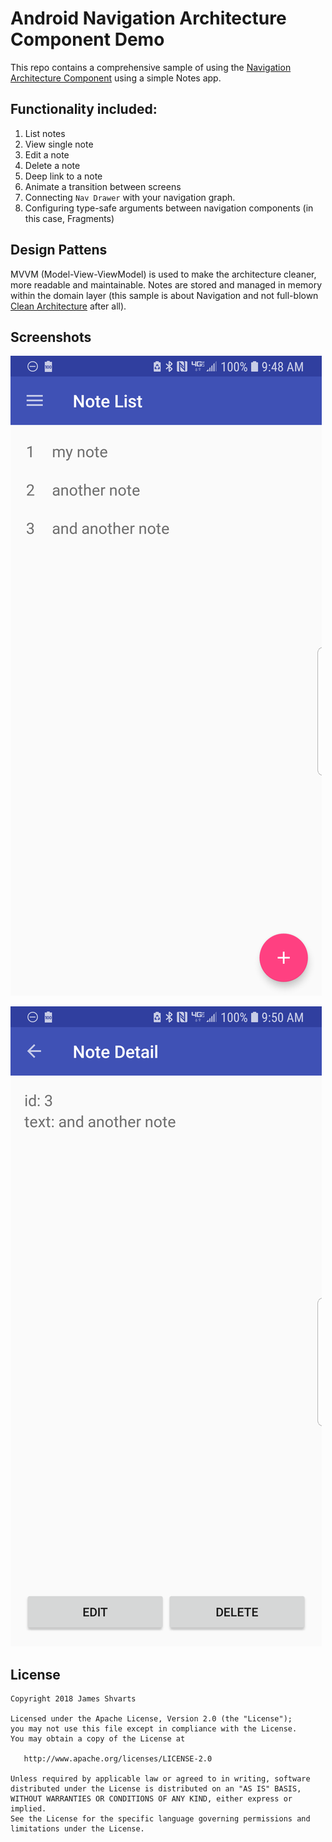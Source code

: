 # Android Navigation Architecture Component Demo

This repo contains a comprehensive sample of using the [Navigation Architecture Component](https://developer.android.com/topic/libraries/architecture/navigation/) using a simple Notes app.

## Functionality included:
1) List notes
2) View single note
3) Edit a note
4) Delete a note
5) Deep link to a note
6) Animate a transition between screens
7) Connecting `Nav Drawer` with your navigation graph.
8) Configuring type-safe arguments between navigation components (in this case, Fragments)

## Design Pattens
MVVM (Model-View-ViewModel) is used to make the architecture cleaner, more readable and maintainable. Notes are stored and managed in memory within the domain layer (this sample is about Navigation and not full-blown [Clean Architecture](https://github.com/jshvarts/ConductorMVP) after all).   

## Screenshots

![List of notes](docs/note-list.png?raw=true)

![Note detail](docs/note-detail.png?raw=true)

## License

    Copyright 2018 James Shvarts

    Licensed under the Apache License, Version 2.0 (the "License");
    you may not use this file except in compliance with the License.
    You may obtain a copy of the License at

       http://www.apache.org/licenses/LICENSE-2.0

    Unless required by applicable law or agreed to in writing, software
    distributed under the License is distributed on an "AS IS" BASIS,
    WITHOUT WARRANTIES OR CONDITIONS OF ANY KIND, either express or implied.
    See the License for the specific language governing permissions and
    limitations under the License.

